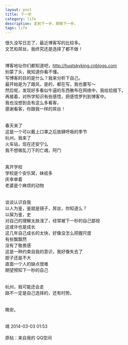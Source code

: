 ```yaml
---
layout: post
title: 下一步
category: life
description: 走到下一步，聊聊下一步。
tags: life
---
```


<p>很久没写日志了，最近博客写的比较多。<br/>文艺和屌丝，我终究还是选择了都不做！<br/><br/><br/>博客地址你们都知道吧，<a href="http://hustskyking.cnblogs.com" target="_blank">http://hustskyking.cnblogs.com</a><br/>别蒙了头，我知道你看不懂。<br/>写博客的目的是什么？我来分析下自己。<br/>最开始是为了跟风，是的，都在写，我也要写～<br/>然后呢，发现好多看似牛逼的东西散布在网络中，我给拾掇下。<br/>再接着，对所学知识有些感悟，把感悟罗列到博客中。<br/>我也没想到会有这么多看客，<br/>感谢看客，你跟我一样的屌丝！<br/><br/><br/>春天来了<br/>这是一个可以戴上口罩之后放肆呼吸的季节<br/>杭州，我来了<br/>火车站，现在还安宁么<br/>我不想做乱刀下的亡魂，阿门<br/><br/><br/>离开学校<br/>学校是个安乐窝，妹纸多<br/>庆幸单着<br/>老婆是个麻烦的动物<br/><br/><br/>谈谈认识自我<br/>以人为鉴，鉴就是镜子，屌丝，你知道么？<br/>以屎为鉴，史<br/>对自己的理解太肤浅了，经常被下一秒的自己鄙视<br/>这或许也是成长<br/>这几年自己成长的太快，好像没怎么把握尺度<br/>有些飘飘然<br/>没有了敬畏感<br/>这是一种约束自我的意识，我好像失去了<br/>胆子还是不大<br/>直面一个人的缺点很难<br/>期望预知下一秒的自己<br/><br/><br/>杭州，我可能还会走<br/>路不一定是自己选择的，还有时势。<br/><br/><br/>晚安。<br/><br/><br/>靖 2014-03-03 01:53<br /></br />原帖：来自我的 QQ空间</p>